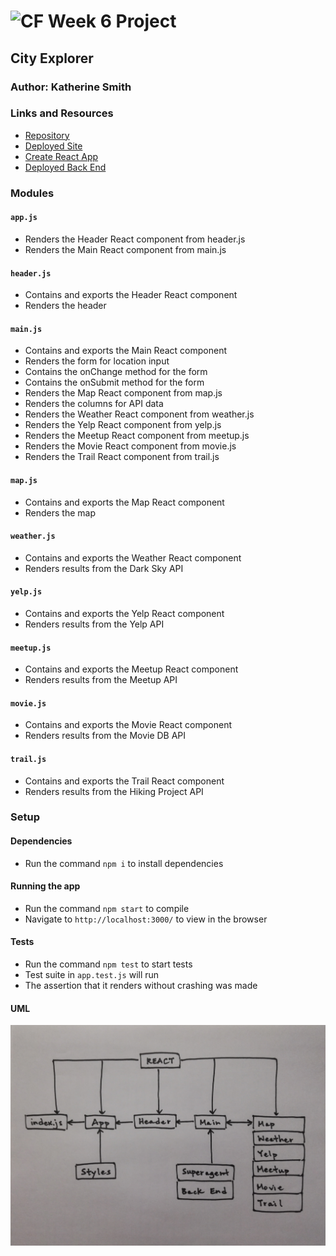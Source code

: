 ![CF](http://i.imgur.com/7v5ASc8.png) Week 6 Project
=================================================

## City Explorer

### Author: Katherine Smith

### Links and Resources
* [Repository](https://github.com/ksmith10309/city-explorer)
* [Deployed Site]()
* [Create React App](https://github.com/facebook/create-react-app)
* [Deployed Back End](https://city-explorer-backend.herokuapp.com)

### Modules
#### `app.js`
* Renders the Header React component from header.js 
* Renders the Main React component from main.js

#### `header.js`
* Contains and exports the Header React component
* Renders the header

#### `main.js`
* Contains and exports the Main React component
* Renders the form for location input
* Contains the onChange method for the form
* Contains the onSubmit method for the form
* Renders the Map React component from map.js
* Renders the columns for API data
* Renders the Weather React component from weather.js
* Renders the Yelp React component from yelp.js
* Renders the Meetup React component from meetup.js
* Renders the Movie React component from movie.js
* Renders the Trail React component from trail.js

#### `map.js`
* Contains and exports the Map React component
* Renders the map

#### `weather.js`
* Contains and exports the Weather React component
* Renders results from the Dark Sky API

#### `yelp.js`
* Contains and exports the Yelp React component
* Renders results from the Yelp API

#### `meetup.js`
* Contains and exports the Meetup React component
* Renders results from the Meetup API

#### `movie.js`
* Contains and exports the Movie React component
* Renders results from the Movie DB API

#### `trail.js`
* Contains and exports the Trail React component
* Renders results from the Hiking Project API

### Setup
#### Dependencies
* Run the command `npm i` to install dependencies

#### Running the app
* Run the command `npm start` to compile
* Navigate to `http://localhost:3000/` to view in the browser

#### Tests
* Run the command `npm test` to start tests
* Test suite in `app.test.js` will run
* The assertion that it renders without crashing was made

#### UML
![city-explorer.jpg](./public/city-explorer.jpg)
